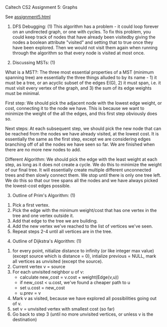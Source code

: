 Caltech CS2 Assignment 5: Graphs

See [assignment5.html](http://htmlpreview.github.io/?https://github.com/caltechcs2/graphs/blob/master/assignment5.html)


1. DFS Debugging: (1)
This algorithm has a problem - it could loop forever on an undirected graph, or one with cycles. To fix this problem, you could keep track of nodes that have already been visitedby giving the nodes a boolean attribute "visited" and setting that to true once they have been explored.  Then we would not visit them again when running through the algorithm so that every node is visited at most once.

2. Discussing MSTs: (1)

What is a MST?:
The three most essential properties of a MST (minimum spanning tree) are essentially the three things alluded to by its name - 1) it must be a tree, or an acyclic subset of the edges E(G), 2) it must span, i.e. it must visit every vertex of the graph, and 3) the sum of its edge weights must be minimal.

First step:
We should pick the adjacent node with the lowest edge weight, or cost, connecting it to the node we have. This is because we want to minimize the weight of the all the edges, and this first step obviously does so.

Next steps: 
At each subsequent step, we should pick the new node that can be reached from the nodes we have already visited, at the lowest cost.  It is essentially the same as the first step, except we are considering edges branching off of all the nodes we have seen so far.  We are finished when there are no more new nodes to add.

Different Algorithm:
We should pick the edge with the least weight at each step, as long as it does not create a cycle. We do this to minimize the weight of our final tree. It will essentially create multiple different unconnected trees and then slowly connect them.  We stop until there is only one tree left. We do this so that our tree spans all the nodes and we have always picked the lowest-cost edges possible.


3. Outline of Prim's Algorithm: (1)

1) Pick a first vertex.
2) Pick the edge with the minimum weight/cost that has one vertex in the tree and one vertex outside it.
3) Add that edge to the tree we are building.
4) Add the new vertex we've reached to the list of vertices we've seen.
5) Repeat steps 2-4 until all vertices are in the tree.

4. Outline of Dijkstra's Algorithm: (1)

1) for every point, nitialize distance to infinity (or like integer max value) (except source which is distance = 0), intialize previous = NULL, mark all vertices as unvisited (except the source).
2) Current vertex v = source
3) For each unvisited neighbor u of v:
    - calculate new_cost = v.cost + weight(Edge(v,u))
    - if new_cost < u.cost, we've found a cheaper path to u
    - set u.cost = new_cost
    - u.prev = v
4) Mark v as visited, because we have explored all possibilities going out of v.
5) set v = unvisited vertex with smallest cost (so far)
6) Go back to step 3 (until no more unvisited vertices, or unless
v is the destination)